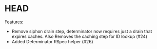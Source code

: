 # HEAD

Features:
- Remove siphon drain step, determinator now requires just a drain that expires caches. Also Removes the caching step for ID lookup (#24)
- Added Determinator RSpec helper (#26)
